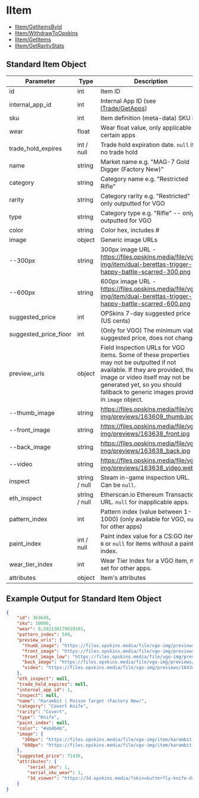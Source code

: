 # IItem

- [IItem/GetItemsById](IItem/GetItemsById.md)
- [IItem/WithdrawToOpskins](IItem/WithdrawToOpskins.md)
- [IItem/GetItems](IItem/GetItems.md)
- [IItem/GetRarityStats](IItem/GetRarityStats.md)

## Standard Item Object

Parameter | Type | Description
--------- | -----| -------- 
id | int | Item ID
internal_app_id | int | Internal App ID (see [ITrade/GetApps](/ITrade/GetApps.md))
sku | int | Item definition (meta-data) SKU #
wear | float | Wear float value, only applicable for certain apps
trade_hold_expires | int / null | Trade hold expiration date. `null` if no trade hold
name | string | Market name e.g. "MAG-7 Gold Digger (Factory New)"
category | string | Category name e.g. "Restricted Rifle"
rarity | string | Category rarity e.g. "Restricted" -- only outputted for VGO
type | string | Category type e.g. "Rifle" -- only outputted for VGO
color | string | Color hex, includes #
image | object | Generic image URLs
--300px | string | 300px image URL - https://files.opskins.media/file/vgo-img/item/dual-berettas-trigger-happy-battle-scarred-300.png
--600px | string | 600px image URL - https://files.opskins.media/file/vgo-img/item/dual-berettas-trigger-happy-battle-scarred-600.png
suggested_price | int | OPSkins 7-day suggested price (US cents)
suggested_price_floor | int | (Only for VGO) The minimum viable suggested price, does not change.
preview_urls | object | Field Inspection URLs for VGO items. Some of these properties may not be outputted if not available. If they are provided, the image or video itself may not be generated yet, so you should fallback to generic images provided in `image` object.
--thumb_image | string | https://files.opskins.media/file/vgo-img/previews/163609_thumb.jpg
--front_image | string | https://files.opskins.media/file/vgo-img/previews/163638_front.jpg
--back_image | string | https://files.opskins.media/file/vgo-img/previews/163638_back.jpg
--video | string | https://files.opskins.media/file/vgo-img/previews/163638_video.webm
inspect | string / null | Steam in-game inspection URL. Can be `null`.
eth_inspect | string / null | Etherscan.io Ethereum Transaction URL. `null` for inapplicable apps.
pattern_index | int | Pattern index (value between 1-1000) (only available for VGO, `null` for other apps)
paint_index | int / null | Paint index value for a CS:GO item. `0` or `null` for items without a paint-index.
wear_tier_index | int | Wear Tier Index for a VGO item, not set for other apps.
attributes | object | Item's attributes

## Example Output for Standard Item Object
```json
{
    "id": 363645,
    "sku": 10006,
    "wear": 0.583130179639101,
    "pattern_index": 549,
    "preview_urls": {
      "thumb_image": "https://files.opskins.media/file/vgo-img/previews/164325_thumb.jpg",
      "front_image": "https://files.opskins.media/file/vgo-img/previews/164342_front.jpg",
      "front_image_low": "https://files.opskins.media/file/vgo-img/previews/164325_front.jpg",
      "back_image": "https://files.opskins.media/file/vgo-img/previews/164342_back.jpg",
      "video": "https://files.opskins.media/file/vgo-img/previews/164342_video.webm"
    },
    "eth_inspect": null,
    "trade_hold_expires": null,
    "internal_app_id": 1,
    "inspect": null,
    "name": "Karambit | Poison Target (Factory New)",
    "category": "Covert Knife",
    "rarity": "Covert",
    "type": "Knife",
    "paint_index": null,
    "color": "#eb4b4b",
    "image": {
      "300px": "https://files.opskins.media/file/vgo-img/item/karambit-poison-target-factory-new-300.png",
      "600px": "https://files.opskins.media/file/vgo-img/item/karambit-poison-target-factory-new-600.png"
    },
    "suggested_price": 71436,
    "attributes": {
        "serial_sku": 1,
        "serial_sku_wear": 1,
        "3d_viewer": "https://3d.opskins.media/?skin=butterfly-knife-dragonian&id=4647764"
    }
}
```
